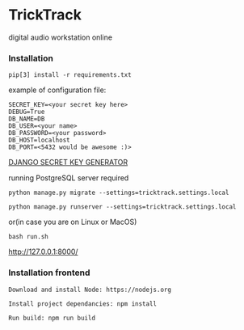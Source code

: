 # __TrickTrack__


digital audio workstation online


### Installation
```
pip[3] install -r requirements.txt
```
example of configuration file:

```
SECRET_KEY=<your secret key here>
DEBUG=True
DB_NAME=DB
DB_USER=<your name>
DB_PASSWORD=<your password>
DB_HOST=localhost
DB_PORT=<5432 would be awesome :)>
```
[DJANGO SECRET KEY GENERATOR](https://djecrety.ir)

running PostgreSQL server required
```
python manage.py migrate --settings=tricktrack.settings.local

python manage.py runserver --settings=tricktrack.settings.local
```
or(in case you are on Linux or MacOS)
```
bash run.sh

```

http://127.0.0.1:8000/


### Installation frontend
```
Download and install Node: https://nodejs.org

Install project dependancies: npm install

Run build: npm run build
```

